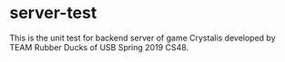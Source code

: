 # server-test
This is the unit test for backend server of game Crystalis developed by TEAM Rubber Ducks of USB Spring 2019 CS48.

